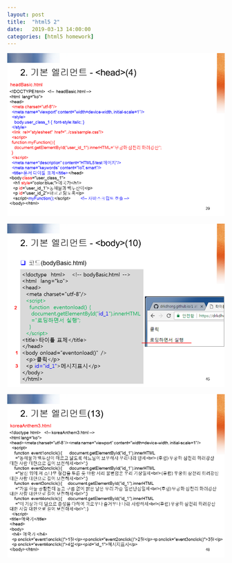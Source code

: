 ```yaml
---
layout: post
title:  "html5 2"
date:   2019-03-13 14:00:00 
categories: [html5 homework]
---
```


![Screen html5_0201](https://raw.githubusercontent.com/javaroadmap/javaroadmap.github.io/master/static/img/_posts/homework/html5_0201.png "Screen html5_0201")

![Screen html5_0202](https://raw.githubusercontent.com/javaroadmap/javaroadmap.github.io/master/static/img/_posts/homework/html5_0202.png "Screen html5_0202")

![Screen html5_0203](https://raw.githubusercontent.com/javaroadmap/javaroadmap.github.io/master/static/img/_posts/homework/html5_0203.png "Screen html5_0203")
